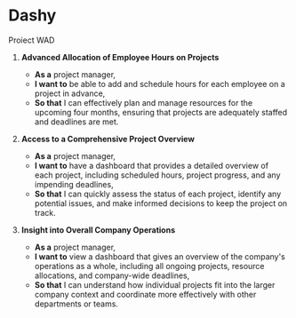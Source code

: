 # Dashy
Proiect WAD


1. **Advanced Allocation of Employee Hours on Projects**
   - **As a** project manager,
   - **I want to** be able to add and schedule hours for each employee on a project in advance,
   - **So that** I can effectively plan and manage resources for the upcoming four months, ensuring that projects are adequately staffed and deadlines are met.

2. **Access to a Comprehensive Project Overview**
   - **As a** project manager,
   - **I want to** have a dashboard that provides a detailed overview of each project, including scheduled hours, project progress, and any impending deadlines,
   - **So that** I can quickly assess the status of each project, identify any potential issues, and make informed decisions to keep the project on track.

3. **Insight into Overall Company Operations**
   - **As a** project manager,
   - **I want to** view a dashboard that gives an overview of the company's operations as a whole, including all ongoing projects, resource allocations, and company-wide deadlines,
   - **So that** I can understand how individual projects fit into the larger company context and coordinate more effectively with other departments or teams.
